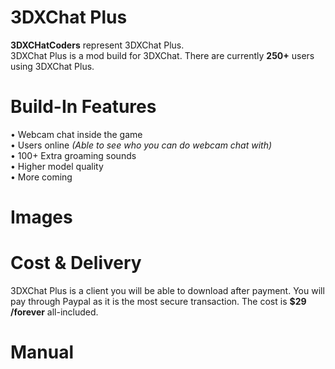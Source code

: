 # 3DXChat Plus
<b>3DXCHatCoders</b> represent 3DXChat Plus.<br>
3DXChat Plus is a mod build for 3DXChat. There are currently <b>250+</b> users using 3DXChat Plus.

# Build-In Features

&#8226; Webcam chat inside the game<br>
&#8226; Users online <i>(Able to see who you can do webcam chat with)</i><br>
&#8226; 100+ Extra groaming sounds<br>
&#8226; Higher model quality<br>
&#8226; More coming

# Images

# Cost & Delivery
3DXChat Plus is a client you will be able to download after payment.
You will pay through Paypal as it is the most secure transaction.
The cost is <b>$29 /forever</b> all-included.

# Manual
